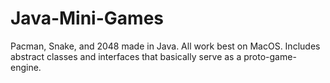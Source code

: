 # Java-Mini-Games
Pacman, Snake, and 2048 made in Java.
All work best on MacOS.
Includes abstract classes and interfaces that basically serve as a proto-game-engine.
